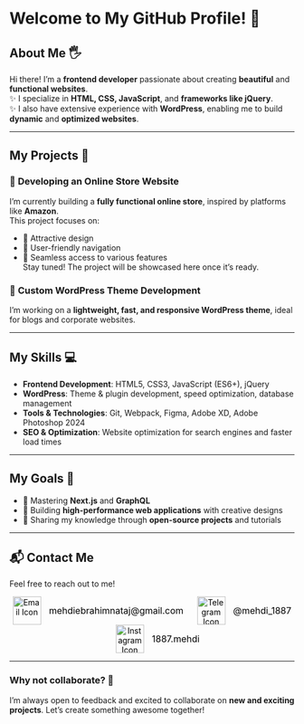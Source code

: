 # Welcome to My GitHub Profile! 👋

## About Me 🖐️
Hi there! I’m a **frontend developer** passionate about creating **beautiful** and **functional websites**.  
✨ I specialize in **HTML, CSS, JavaScript**, and **frameworks like jQuery**.  
✨ I also have extensive experience with **WordPress**, enabling me to build **dynamic** and **optimized websites**.  

---

## My Projects 🚀

### 🔧 **Developing an Online Store Website**  
I’m currently building a **fully functional online store**, inspired by platforms like **Amazon**.  
This project focuses on:  
- 📌 Attractive design  
- 📌 User-friendly navigation  
- 📌 Seamless access to various features  
Stay tuned! The project will be showcased here once it’s ready.  

### 🔧 **Custom WordPress Theme Development**  
I’m working on a **lightweight, fast, and responsive WordPress theme**, ideal for blogs and corporate websites.  

---

## My Skills 💻

- **Frontend Development**: HTML5, CSS3, JavaScript (ES6+), jQuery  
- **WordPress**: Theme & plugin development, speed optimization, database management  
- **Tools & Technologies**: Git, Webpack, Figma, Adobe XD, Adobe Photoshop 2024  
- **SEO & Optimization**: Website optimization for search engines and faster load times  

---

## My Goals 🌟

- 🚀 Mastering **Next.js** and **GraphQL**  
- 🚀 Building **high-performance web applications** with creative designs  
- 🚀 Sharing my knowledge through **open-source projects** and tutorials  

---

## 📬 Contact Me

Feel free to reach out to me!

<div align="center">
    <!-- Email Card -->
    <a href="mailto:mehdiebrahimnataj@gmail.com" style="text-decoration: none; color: black;">
        <img src="https://img.icons8.com/?size=64&width=100&id=CXYJjRfKlwI9&format=png&color=000000" alt="Email Icon" style="width: 50px; vertical-align: middle;">
        <span style="font-size: 16px; vertical-align: middle; margin-left: 10px;">mehdiebrahimnataj@gmail.com</span>
    </a>
    <!-- Telegram Card -->
    <a href="https://t.me/mehdi_1887" style="text-decoration: none; color: black; margin-left: 20px;">
        <img src="https://img.icons8.com/?size=64&id=oWiuH0jFiU0R&format=png&color=000000" alt="Telegram Icon" style="width: 50px; vertical-align: middle;">
        <span style="font-size: 16px; vertical-align: middle; margin-left: 10px;">@mehdi_1887</span>
    </a>
    <!-- Instagram Card -->
    <a href="https://instagram.com/1887.mehdi" style="text-decoration: none; color: black; margin-left: 20px;">
        <img src="https://img.icons8.com/?size=64&id=Xy10Jcu1L2Su&format=png&color=000000" alt="Instagram Icon" style="width: 50px; vertical-align: middle;">
        <span style="font-size: 16px; vertical-align: middle; margin-left: 10px;">1887.mehdi</span>
    </a>

</div>

---

### Why not collaborate? 🤝  
I’m always open to feedback and excited to collaborate on **new and exciting projects**. Let’s create something awesome together!
